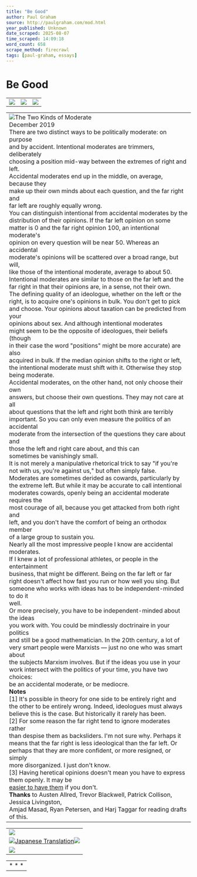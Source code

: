 ```yaml
---
title: "Be Good"
author: Paul Graham
source: http://paulgraham.com/mod.html
year_published: Unknown
date_scraped: 2025-08-07
time_scraped: 14:09:18
word_count: 658
scrape_method: firecrawl
tags: [paul-graham, essays]
---
```


# Be Good

|     |     |     |
| --- | --- | --- |
| ![](https://s.turbifycdn.com/aah/paulgraham/essays-5.gif) | ![](https://sep.turbifycdn.com/ca/Img/trans_1x1.gif) | [![](https://s.turbifycdn.com/aah/paulgraham/essays-6.gif)](https://paulgraham.com/index.html)

|     |
| --- |
| ![The Two Kinds of Moderate](https://s.turbifycdn.com/aah/paulgraham/the-two-kinds-of-moderate-4.gif)<br>December 2019<br>There are two distinct ways to be politically moderate: on purpose<br>and by accident. Intentional moderates are trimmers, deliberately<br>choosing a position mid-way between the extremes of right and left.<br>Accidental moderates end up in the middle, on average, because they<br>make up their own minds about each question, and the far right and<br>far left are roughly equally wrong.<br>You can distinguish intentional from accidental moderates by the<br>distribution of their opinions. If the far left opinion on some<br>matter is 0 and the far right opinion 100, an intentional moderate's<br>opinion on every question will be near 50. Whereas an accidental<br>moderate's opinions will be scattered over a broad range, but will,<br>like those of the intentional moderate, average to about 50.<br>Intentional moderates are similar to those on the far left and the<br>far right in that their opinions are, in a sense, not their own.<br>The defining quality of an ideologue, whether on the left or the<br>right, is to acquire one's opinions in bulk. You don't get to pick<br>and choose. Your opinions about taxation can be predicted from your<br>opinions about sex. And although intentional moderates<br>might seem to be the opposite of ideologues, their beliefs (though<br>in their case the word "positions" might be more accurate) are also<br>acquired in bulk. If the median opinion shifts to the right or left,<br>the intentional moderate must shift with it. Otherwise they stop<br>being moderate.<br>Accidental moderates, on the other hand, not only choose their own<br>answers, but choose their own questions. They may not care at all<br>about questions that the left and right both think are terribly<br>important. So you can only even measure the politics of an accidental<br>moderate from the intersection of the questions they care about and<br>those the left and right care about, and this can<br>sometimes be vanishingly small.<br>It is not merely a manipulative rhetorical trick to say "if you're<br>not with us, you're against us," but often simply false.<br>Moderates are sometimes derided as cowards, particularly by <br>the extreme left. But while it may be accurate to call intentional<br>moderates cowards, openly being an accidental moderate requires the<br>most courage of all, because you get attacked from both right and<br>left, and you don't have the comfort of being an orthodox member<br>of a large group to sustain you.<br>Nearly all the most impressive people I know are accidental moderates.<br>If I knew a lot of professional athletes, or people in the entertainment<br>business, that might be different. Being on the far left or far<br>right doesn't affect how fast you run or how well you sing. But<br>someone who works with ideas has to be independent-minded to do it<br>well.<br>Or more precisely, you have to be independent-minded about the ideas<br>you work with. You could be mindlessly doctrinaire in your politics<br>and still be a good mathematician. In the 20th century, a lot of<br>very smart people were Marxists — just no one who was smart about<br>the subjects Marxism involves. But if the ideas you use in your<br>work intersect with the politics of your time, you have two choices:<br>be an accidental moderate, or be mediocre.<br>**Notes**<br>\[1\] It's possible in theory for one side to be entirely right and<br>the other to be entirely wrong. Indeed, ideologues must always<br>believe this is the case. But historically it rarely has been.<br>\[2\] For some reason the far right tend to ignore moderates rather<br>than despise them as backsliders. I'm not sure why. Perhaps it<br>means that the far right is less ideological than the far left. Or<br>perhaps that they are more confident, or more resigned, or simply<br>more disorganized. I just don't know.<br>\[3\] Having heretical opinions doesn't mean you have to express<br>them openly. It may be<br>[easier to have them](https://paulgraham.com/say.html) if you don't.<br>**Thanks** to Austen Allred, Trevor Blackwell, Patrick Collison, Jessica Livingston,<br>Amjad Masad, Ryan Petersen, and Harj Taggar for reading drafts of this. |

|     |
| --- |
| ![](https://sep.turbifycdn.com/ca/Img/trans_1x1.gif) |
| ![](https://s.turbifycdn.com/aah/paulgraham/how-to-get-new-ideas-5.gif)[Japanese Translation](https://note.com/tokyojack/n/n64147f0ff2f3)![](https://sep.turbifycdn.com/ca/Img/trans_1x1.gif) |
| ![](https://sep.turbifycdn.com/ca/Img/trans_1x1.gif) |

|     |
| --- |
| * * * | |
